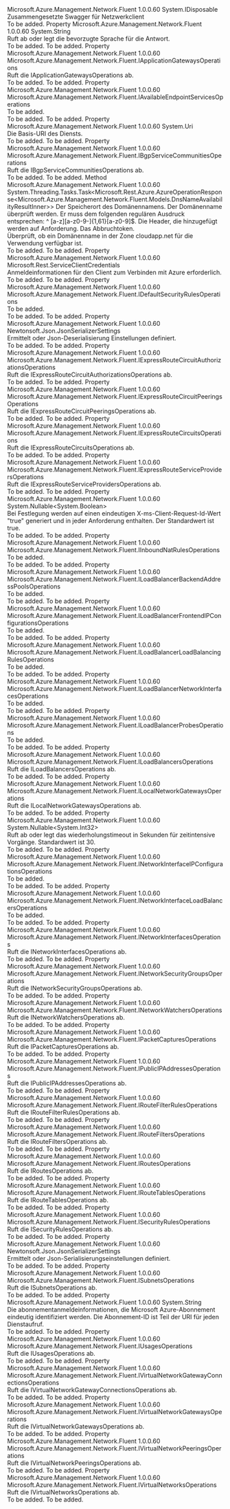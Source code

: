 <Type Name="INetworkManagementClient" FullName="Microsoft.Azure.Management.Network.Fluent.INetworkManagementClient">
  <TypeSignature Language="C#" Value="public interface INetworkManagementClient : IDisposable" />
  <TypeSignature Language="ILAsm" Value=".class public interface auto ansi abstract INetworkManagementClient implements class System.IDisposable" />
  <TypeSignature Language="DocId" Value="T:Microsoft.Azure.Management.Network.Fluent.INetworkManagementClient" />
  <TypeSignature Language="VB.NET" Value="Public Interface INetworkManagementClient&#xA;Implements IDisposable" />
  <TypeSignature Language="F#" Value="type INetworkManagementClient = interface&#xA;    interface IDisposable" />
  <AssemblyInfo>
    <AssemblyName>Microsoft.Azure.Management.Network.Fluent</AssemblyName>
    <AssemblyVersion>1.0.0.60</AssemblyVersion>
  </AssemblyInfo>
  <Interfaces>
    <Interface>
      <InterfaceName>System.IDisposable</InterfaceName>
    </Interface>
  </Interfaces>
  <Docs>
    <summary>
            Zusammengesetzte Swagger für Netzwerkclient
            </summary>
    <remarks>To be added.</remarks>
  </Docs>
  <Members>
    <Member MemberName="AcceptLanguage">
      <MemberSignature Language="C#" Value="public string AcceptLanguage { get; set; }" />
      <MemberSignature Language="ILAsm" Value=".property instance string AcceptLanguage" />
      <MemberSignature Language="DocId" Value="P:Microsoft.Azure.Management.Network.Fluent.INetworkManagementClient.AcceptLanguage" />
      <MemberSignature Language="VB.NET" Value="Public Property AcceptLanguage As String" />
      <MemberSignature Language="F#" Value="member this.AcceptLanguage : string with get, set" Usage="Microsoft.Azure.Management.Network.Fluent.INetworkManagementClient.AcceptLanguage" />
      <MemberType>Property</MemberType>
      <AssemblyInfo>
        <AssemblyName>Microsoft.Azure.Management.Network.Fluent</AssemblyName>
        <AssemblyVersion>1.0.0.60</AssemblyVersion>
      </AssemblyInfo>
      <ReturnValue>
        <ReturnType>System.String</ReturnType>
      </ReturnValue>
      <Docs>
        <summary>
            Ruft ab oder legt die bevorzugte Sprache für die Antwort.
            </summary>
        <value>To be added.</value>
        <remarks>To be added.</remarks>
      </Docs>
    </Member>
    <Member MemberName="ApplicationGateways">
      <MemberSignature Language="C#" Value="public Microsoft.Azure.Management.Network.Fluent.IApplicationGatewaysOperations ApplicationGateways { get; }" />
      <MemberSignature Language="ILAsm" Value=".property instance class Microsoft.Azure.Management.Network.Fluent.IApplicationGatewaysOperations ApplicationGateways" />
      <MemberSignature Language="DocId" Value="P:Microsoft.Azure.Management.Network.Fluent.INetworkManagementClient.ApplicationGateways" />
      <MemberSignature Language="VB.NET" Value="Public ReadOnly Property ApplicationGateways As IApplicationGatewaysOperations" />
      <MemberSignature Language="F#" Value="member this.ApplicationGateways : Microsoft.Azure.Management.Network.Fluent.IApplicationGatewaysOperations" Usage="Microsoft.Azure.Management.Network.Fluent.INetworkManagementClient.ApplicationGateways" />
      <MemberType>Property</MemberType>
      <AssemblyInfo>
        <AssemblyName>Microsoft.Azure.Management.Network.Fluent</AssemblyName>
        <AssemblyVersion>1.0.0.60</AssemblyVersion>
      </AssemblyInfo>
      <ReturnValue>
        <ReturnType>Microsoft.Azure.Management.Network.Fluent.IApplicationGatewaysOperations</ReturnType>
      </ReturnValue>
      <Docs>
        <summary>
            Ruft die IApplicationGatewaysOperations ab.
            </summary>
        <value>To be added.</value>
        <remarks>To be added.</remarks>
      </Docs>
    </Member>
    <Member MemberName="AvailableEndpointServices">
      <MemberSignature Language="C#" Value="public Microsoft.Azure.Management.Network.Fluent.IAvailableEndpointServicesOperations AvailableEndpointServices { get; }" />
      <MemberSignature Language="ILAsm" Value=".property instance class Microsoft.Azure.Management.Network.Fluent.IAvailableEndpointServicesOperations AvailableEndpointServices" />
      <MemberSignature Language="DocId" Value="P:Microsoft.Azure.Management.Network.Fluent.INetworkManagementClient.AvailableEndpointServices" />
      <MemberSignature Language="VB.NET" Value="Public ReadOnly Property AvailableEndpointServices As IAvailableEndpointServicesOperations" />
      <MemberSignature Language="F#" Value="member this.AvailableEndpointServices : Microsoft.Azure.Management.Network.Fluent.IAvailableEndpointServicesOperations" Usage="Microsoft.Azure.Management.Network.Fluent.INetworkManagementClient.AvailableEndpointServices" />
      <MemberType>Property</MemberType>
      <AssemblyInfo>
        <AssemblyName>Microsoft.Azure.Management.Network.Fluent</AssemblyName>
        <AssemblyVersion>1.0.0.60</AssemblyVersion>
      </AssemblyInfo>
      <ReturnValue>
        <ReturnType>Microsoft.Azure.Management.Network.Fluent.IAvailableEndpointServicesOperations</ReturnType>
      </ReturnValue>
      <Docs>
        <summary>To be added.</summary>
        <value>To be added.</value>
        <remarks>To be added.</remarks>
      </Docs>
    </Member>
    <Member MemberName="BaseUri">
      <MemberSignature Language="C#" Value="public Uri BaseUri { get; set; }" />
      <MemberSignature Language="ILAsm" Value=".property instance class System.Uri BaseUri" />
      <MemberSignature Language="DocId" Value="P:Microsoft.Azure.Management.Network.Fluent.INetworkManagementClient.BaseUri" />
      <MemberSignature Language="VB.NET" Value="Public Property BaseUri As Uri" />
      <MemberSignature Language="F#" Value="member this.BaseUri : Uri with get, set" Usage="Microsoft.Azure.Management.Network.Fluent.INetworkManagementClient.BaseUri" />
      <MemberType>Property</MemberType>
      <AssemblyInfo>
        <AssemblyName>Microsoft.Azure.Management.Network.Fluent</AssemblyName>
        <AssemblyVersion>1.0.0.60</AssemblyVersion>
      </AssemblyInfo>
      <ReturnValue>
        <ReturnType>System.Uri</ReturnType>
      </ReturnValue>
      <Docs>
        <summary>
            Die Basis-URI des Diensts.
            </summary>
        <value>To be added.</value>
        <remarks>To be added.</remarks>
      </Docs>
    </Member>
    <Member MemberName="BgpServiceCommunities">
      <MemberSignature Language="C#" Value="public Microsoft.Azure.Management.Network.Fluent.IBgpServiceCommunitiesOperations BgpServiceCommunities { get; }" />
      <MemberSignature Language="ILAsm" Value=".property instance class Microsoft.Azure.Management.Network.Fluent.IBgpServiceCommunitiesOperations BgpServiceCommunities" />
      <MemberSignature Language="DocId" Value="P:Microsoft.Azure.Management.Network.Fluent.INetworkManagementClient.BgpServiceCommunities" />
      <MemberSignature Language="VB.NET" Value="Public ReadOnly Property BgpServiceCommunities As IBgpServiceCommunitiesOperations" />
      <MemberSignature Language="F#" Value="member this.BgpServiceCommunities : Microsoft.Azure.Management.Network.Fluent.IBgpServiceCommunitiesOperations" Usage="Microsoft.Azure.Management.Network.Fluent.INetworkManagementClient.BgpServiceCommunities" />
      <MemberType>Property</MemberType>
      <AssemblyInfo>
        <AssemblyName>Microsoft.Azure.Management.Network.Fluent</AssemblyName>
        <AssemblyVersion>1.0.0.60</AssemblyVersion>
      </AssemblyInfo>
      <ReturnValue>
        <ReturnType>Microsoft.Azure.Management.Network.Fluent.IBgpServiceCommunitiesOperations</ReturnType>
      </ReturnValue>
      <Docs>
        <summary>
            Ruft die IBgpServiceCommunitiesOperations ab.
            </summary>
        <value>To be added.</value>
        <remarks>To be added.</remarks>
      </Docs>
    </Member>
    <Member MemberName="CheckDnsNameAvailabilityWithHttpMessagesAsync">
      <MemberSignature Language="C#" Value="public System.Threading.Tasks.Task&lt;Microsoft.Rest.Azure.AzureOperationResponse&lt;Microsoft.Azure.Management.Network.Fluent.Models.DnsNameAvailabilityResultInner&gt;&gt; CheckDnsNameAvailabilityWithHttpMessagesAsync (string location, string domainNameLabel = null, System.Collections.Generic.Dictionary&lt;string,System.Collections.Generic.List&lt;string&gt;&gt; customHeaders = null, System.Threading.CancellationToken cancellationToken = null);" />
      <MemberSignature Language="ILAsm" Value=".method public hidebysig newslot virtual instance class System.Threading.Tasks.Task`1&lt;class Microsoft.Rest.Azure.AzureOperationResponse`1&lt;class Microsoft.Azure.Management.Network.Fluent.Models.DnsNameAvailabilityResultInner&gt;&gt; CheckDnsNameAvailabilityWithHttpMessagesAsync(string location, string domainNameLabel, class System.Collections.Generic.Dictionary`2&lt;string, class System.Collections.Generic.List`1&lt;string&gt;&gt; customHeaders, valuetype System.Threading.CancellationToken cancellationToken) cil managed" />
      <MemberSignature Language="DocId" Value="M:Microsoft.Azure.Management.Network.Fluent.INetworkManagementClient.CheckDnsNameAvailabilityWithHttpMessagesAsync(System.String,System.String,System.Collections.Generic.Dictionary{System.String,System.Collections.Generic.List{System.String}},System.Threading.CancellationToken)" />
      <MemberSignature Language="F#" Value="abstract member CheckDnsNameAvailabilityWithHttpMessagesAsync : string * string * System.Collections.Generic.Dictionary&lt;string, System.Collections.Generic.List&lt;string&gt;&gt; * System.Threading.CancellationToken -&gt; System.Threading.Tasks.Task&lt;Microsoft.Rest.Azure.AzureOperationResponse&lt;Microsoft.Azure.Management.Network.Fluent.Models.DnsNameAvailabilityResultInner&gt;&gt;" Usage="iNetworkManagementClient.CheckDnsNameAvailabilityWithHttpMessagesAsync (location, domainNameLabel, customHeaders, cancellationToken)" />
      <MemberType>Method</MemberType>
      <AssemblyInfo>
        <AssemblyName>Microsoft.Azure.Management.Network.Fluent</AssemblyName>
        <AssemblyVersion>1.0.0.60</AssemblyVersion>
      </AssemblyInfo>
      <ReturnValue>
        <ReturnType>System.Threading.Tasks.Task&lt;Microsoft.Rest.Azure.AzureOperationResponse&lt;Microsoft.Azure.Management.Network.Fluent.Models.DnsNameAvailabilityResultInner&gt;&gt;</ReturnType>
      </ReturnValue>
      <Parameters>
        <Parameter Name="location" Type="System.String" />
        <Parameter Name="domainNameLabel" Type="System.String" />
        <Parameter Name="customHeaders" Type="System.Collections.Generic.Dictionary&lt;System.String,System.Collections.Generic.List&lt;System.String&gt;&gt;" />
        <Parameter Name="cancellationToken" Type="System.Threading.CancellationToken" />
      </Parameters>
      <Docs>
        <param name="location">
            Der Speicherort des Domänennamens.
            </param>
        <param name="domainNameLabel">
            Der Domänenname überprüft werden. Er muss dem folgenden regulären Ausdruck entsprechen: ^ [a-z][a-z0-9-]{1,61}[a-z0-9]$.
            </param>
        <param name="customHeaders">
            Die Header, die hinzugefügt werden auf Anforderung.
            </param>
        <param name="cancellationToken">
            Das Abbruchtoken.
            </param>
        <summary>
            Überprüft, ob ein Domänenname in der Zone cloudapp.net für die Verwendung verfügbar ist.
            </summary>
        <returns>To be added.</returns>
        <remarks>To be added.</remarks>
      </Docs>
    </Member>
    <Member MemberName="Credentials">
      <MemberSignature Language="C#" Value="public Microsoft.Rest.ServiceClientCredentials Credentials { get; }" />
      <MemberSignature Language="ILAsm" Value=".property instance class Microsoft.Rest.ServiceClientCredentials Credentials" />
      <MemberSignature Language="DocId" Value="P:Microsoft.Azure.Management.Network.Fluent.INetworkManagementClient.Credentials" />
      <MemberSignature Language="VB.NET" Value="Public ReadOnly Property Credentials As ServiceClientCredentials" />
      <MemberSignature Language="F#" Value="member this.Credentials : Microsoft.Rest.ServiceClientCredentials" Usage="Microsoft.Azure.Management.Network.Fluent.INetworkManagementClient.Credentials" />
      <MemberType>Property</MemberType>
      <AssemblyInfo>
        <AssemblyName>Microsoft.Azure.Management.Network.Fluent</AssemblyName>
        <AssemblyVersion>1.0.0.60</AssemblyVersion>
      </AssemblyInfo>
      <ReturnValue>
        <ReturnType>Microsoft.Rest.ServiceClientCredentials</ReturnType>
      </ReturnValue>
      <Docs>
        <summary>
            Anmeldeinformationen für den Client zum Verbinden mit Azure erforderlich.
            </summary>
        <value>To be added.</value>
        <remarks>To be added.</remarks>
      </Docs>
    </Member>
    <Member MemberName="DefaultSecurityRules">
      <MemberSignature Language="C#" Value="public Microsoft.Azure.Management.Network.Fluent.IDefaultSecurityRulesOperations DefaultSecurityRules { get; }" />
      <MemberSignature Language="ILAsm" Value=".property instance class Microsoft.Azure.Management.Network.Fluent.IDefaultSecurityRulesOperations DefaultSecurityRules" />
      <MemberSignature Language="DocId" Value="P:Microsoft.Azure.Management.Network.Fluent.INetworkManagementClient.DefaultSecurityRules" />
      <MemberSignature Language="VB.NET" Value="Public ReadOnly Property DefaultSecurityRules As IDefaultSecurityRulesOperations" />
      <MemberSignature Language="F#" Value="member this.DefaultSecurityRules : Microsoft.Azure.Management.Network.Fluent.IDefaultSecurityRulesOperations" Usage="Microsoft.Azure.Management.Network.Fluent.INetworkManagementClient.DefaultSecurityRules" />
      <MemberType>Property</MemberType>
      <AssemblyInfo>
        <AssemblyName>Microsoft.Azure.Management.Network.Fluent</AssemblyName>
        <AssemblyVersion>1.0.0.60</AssemblyVersion>
      </AssemblyInfo>
      <ReturnValue>
        <ReturnType>Microsoft.Azure.Management.Network.Fluent.IDefaultSecurityRulesOperations</ReturnType>
      </ReturnValue>
      <Docs>
        <summary>To be added.</summary>
        <value>To be added.</value>
        <remarks>To be added.</remarks>
      </Docs>
    </Member>
    <Member MemberName="DeserializationSettings">
      <MemberSignature Language="C#" Value="public Newtonsoft.Json.JsonSerializerSettings DeserializationSettings { get; }" />
      <MemberSignature Language="ILAsm" Value=".property instance class Newtonsoft.Json.JsonSerializerSettings DeserializationSettings" />
      <MemberSignature Language="DocId" Value="P:Microsoft.Azure.Management.Network.Fluent.INetworkManagementClient.DeserializationSettings" />
      <MemberSignature Language="VB.NET" Value="Public ReadOnly Property DeserializationSettings As JsonSerializerSettings" />
      <MemberSignature Language="F#" Value="member this.DeserializationSettings : Newtonsoft.Json.JsonSerializerSettings" Usage="Microsoft.Azure.Management.Network.Fluent.INetworkManagementClient.DeserializationSettings" />
      <MemberType>Property</MemberType>
      <AssemblyInfo>
        <AssemblyName>Microsoft.Azure.Management.Network.Fluent</AssemblyName>
        <AssemblyVersion>1.0.0.60</AssemblyVersion>
      </AssemblyInfo>
      <ReturnValue>
        <ReturnType>Newtonsoft.Json.JsonSerializerSettings</ReturnType>
      </ReturnValue>
      <Docs>
        <summary>
            Ermittelt oder Json-Deserialisierung Einstellungen definiert.
            </summary>
        <value>To be added.</value>
        <remarks>To be added.</remarks>
      </Docs>
    </Member>
    <Member MemberName="ExpressRouteCircuitAuthorizations">
      <MemberSignature Language="C#" Value="public Microsoft.Azure.Management.Network.Fluent.IExpressRouteCircuitAuthorizationsOperations ExpressRouteCircuitAuthorizations { get; }" />
      <MemberSignature Language="ILAsm" Value=".property instance class Microsoft.Azure.Management.Network.Fluent.IExpressRouteCircuitAuthorizationsOperations ExpressRouteCircuitAuthorizations" />
      <MemberSignature Language="DocId" Value="P:Microsoft.Azure.Management.Network.Fluent.INetworkManagementClient.ExpressRouteCircuitAuthorizations" />
      <MemberSignature Language="VB.NET" Value="Public ReadOnly Property ExpressRouteCircuitAuthorizations As IExpressRouteCircuitAuthorizationsOperations" />
      <MemberSignature Language="F#" Value="member this.ExpressRouteCircuitAuthorizations : Microsoft.Azure.Management.Network.Fluent.IExpressRouteCircuitAuthorizationsOperations" Usage="Microsoft.Azure.Management.Network.Fluent.INetworkManagementClient.ExpressRouteCircuitAuthorizations" />
      <MemberType>Property</MemberType>
      <AssemblyInfo>
        <AssemblyName>Microsoft.Azure.Management.Network.Fluent</AssemblyName>
        <AssemblyVersion>1.0.0.60</AssemblyVersion>
      </AssemblyInfo>
      <ReturnValue>
        <ReturnType>Microsoft.Azure.Management.Network.Fluent.IExpressRouteCircuitAuthorizationsOperations</ReturnType>
      </ReturnValue>
      <Docs>
        <summary>
            Ruft die IExpressRouteCircuitAuthorizationsOperations ab.
            </summary>
        <value>To be added.</value>
        <remarks>To be added.</remarks>
      </Docs>
    </Member>
    <Member MemberName="ExpressRouteCircuitPeerings">
      <MemberSignature Language="C#" Value="public Microsoft.Azure.Management.Network.Fluent.IExpressRouteCircuitPeeringsOperations ExpressRouteCircuitPeerings { get; }" />
      <MemberSignature Language="ILAsm" Value=".property instance class Microsoft.Azure.Management.Network.Fluent.IExpressRouteCircuitPeeringsOperations ExpressRouteCircuitPeerings" />
      <MemberSignature Language="DocId" Value="P:Microsoft.Azure.Management.Network.Fluent.INetworkManagementClient.ExpressRouteCircuitPeerings" />
      <MemberSignature Language="VB.NET" Value="Public ReadOnly Property ExpressRouteCircuitPeerings As IExpressRouteCircuitPeeringsOperations" />
      <MemberSignature Language="F#" Value="member this.ExpressRouteCircuitPeerings : Microsoft.Azure.Management.Network.Fluent.IExpressRouteCircuitPeeringsOperations" Usage="Microsoft.Azure.Management.Network.Fluent.INetworkManagementClient.ExpressRouteCircuitPeerings" />
      <MemberType>Property</MemberType>
      <AssemblyInfo>
        <AssemblyName>Microsoft.Azure.Management.Network.Fluent</AssemblyName>
        <AssemblyVersion>1.0.0.60</AssemblyVersion>
      </AssemblyInfo>
      <ReturnValue>
        <ReturnType>Microsoft.Azure.Management.Network.Fluent.IExpressRouteCircuitPeeringsOperations</ReturnType>
      </ReturnValue>
      <Docs>
        <summary>
            Ruft die IExpressRouteCircuitPeeringsOperations ab.
            </summary>
        <value>To be added.</value>
        <remarks>To be added.</remarks>
      </Docs>
    </Member>
    <Member MemberName="ExpressRouteCircuits">
      <MemberSignature Language="C#" Value="public Microsoft.Azure.Management.Network.Fluent.IExpressRouteCircuitsOperations ExpressRouteCircuits { get; }" />
      <MemberSignature Language="ILAsm" Value=".property instance class Microsoft.Azure.Management.Network.Fluent.IExpressRouteCircuitsOperations ExpressRouteCircuits" />
      <MemberSignature Language="DocId" Value="P:Microsoft.Azure.Management.Network.Fluent.INetworkManagementClient.ExpressRouteCircuits" />
      <MemberSignature Language="VB.NET" Value="Public ReadOnly Property ExpressRouteCircuits As IExpressRouteCircuitsOperations" />
      <MemberSignature Language="F#" Value="member this.ExpressRouteCircuits : Microsoft.Azure.Management.Network.Fluent.IExpressRouteCircuitsOperations" Usage="Microsoft.Azure.Management.Network.Fluent.INetworkManagementClient.ExpressRouteCircuits" />
      <MemberType>Property</MemberType>
      <AssemblyInfo>
        <AssemblyName>Microsoft.Azure.Management.Network.Fluent</AssemblyName>
        <AssemblyVersion>1.0.0.60</AssemblyVersion>
      </AssemblyInfo>
      <ReturnValue>
        <ReturnType>Microsoft.Azure.Management.Network.Fluent.IExpressRouteCircuitsOperations</ReturnType>
      </ReturnValue>
      <Docs>
        <summary>
            Ruft die IExpressRouteCircuitsOperations ab.
            </summary>
        <value>To be added.</value>
        <remarks>To be added.</remarks>
      </Docs>
    </Member>
    <Member MemberName="ExpressRouteServiceProviders">
      <MemberSignature Language="C#" Value="public Microsoft.Azure.Management.Network.Fluent.IExpressRouteServiceProvidersOperations ExpressRouteServiceProviders { get; }" />
      <MemberSignature Language="ILAsm" Value=".property instance class Microsoft.Azure.Management.Network.Fluent.IExpressRouteServiceProvidersOperations ExpressRouteServiceProviders" />
      <MemberSignature Language="DocId" Value="P:Microsoft.Azure.Management.Network.Fluent.INetworkManagementClient.ExpressRouteServiceProviders" />
      <MemberSignature Language="VB.NET" Value="Public ReadOnly Property ExpressRouteServiceProviders As IExpressRouteServiceProvidersOperations" />
      <MemberSignature Language="F#" Value="member this.ExpressRouteServiceProviders : Microsoft.Azure.Management.Network.Fluent.IExpressRouteServiceProvidersOperations" Usage="Microsoft.Azure.Management.Network.Fluent.INetworkManagementClient.ExpressRouteServiceProviders" />
      <MemberType>Property</MemberType>
      <AssemblyInfo>
        <AssemblyName>Microsoft.Azure.Management.Network.Fluent</AssemblyName>
        <AssemblyVersion>1.0.0.60</AssemblyVersion>
      </AssemblyInfo>
      <ReturnValue>
        <ReturnType>Microsoft.Azure.Management.Network.Fluent.IExpressRouteServiceProvidersOperations</ReturnType>
      </ReturnValue>
      <Docs>
        <summary>
            Ruft die IExpressRouteServiceProvidersOperations ab.
            </summary>
        <value>To be added.</value>
        <remarks>To be added.</remarks>
      </Docs>
    </Member>
    <Member MemberName="GenerateClientRequestId">
      <MemberSignature Language="C#" Value="public Nullable&lt;bool&gt; GenerateClientRequestId { get; set; }" />
      <MemberSignature Language="ILAsm" Value=".property instance valuetype System.Nullable`1&lt;bool&gt; GenerateClientRequestId" />
      <MemberSignature Language="DocId" Value="P:Microsoft.Azure.Management.Network.Fluent.INetworkManagementClient.GenerateClientRequestId" />
      <MemberSignature Language="VB.NET" Value="Public Property GenerateClientRequestId As Nullable(Of Boolean)" />
      <MemberSignature Language="F#" Value="member this.GenerateClientRequestId : Nullable&lt;bool&gt; with get, set" Usage="Microsoft.Azure.Management.Network.Fluent.INetworkManagementClient.GenerateClientRequestId" />
      <MemberType>Property</MemberType>
      <AssemblyInfo>
        <AssemblyName>Microsoft.Azure.Management.Network.Fluent</AssemblyName>
        <AssemblyVersion>1.0.0.60</AssemblyVersion>
      </AssemblyInfo>
      <ReturnValue>
        <ReturnType>System.Nullable&lt;System.Boolean&gt;</ReturnType>
      </ReturnValue>
      <Docs>
        <summary>
            Bei Festlegung werden auf einen eindeutigen X-ms-Client-Request-Id-Wert "true" generiert und in jeder Anforderung enthalten. Der Standardwert ist true.
            </summary>
        <value>To be added.</value>
        <remarks>To be added.</remarks>
      </Docs>
    </Member>
    <Member MemberName="InboundNatRules">
      <MemberSignature Language="C#" Value="public Microsoft.Azure.Management.Network.Fluent.IInboundNatRulesOperations InboundNatRules { get; }" />
      <MemberSignature Language="ILAsm" Value=".property instance class Microsoft.Azure.Management.Network.Fluent.IInboundNatRulesOperations InboundNatRules" />
      <MemberSignature Language="DocId" Value="P:Microsoft.Azure.Management.Network.Fluent.INetworkManagementClient.InboundNatRules" />
      <MemberSignature Language="VB.NET" Value="Public ReadOnly Property InboundNatRules As IInboundNatRulesOperations" />
      <MemberSignature Language="F#" Value="member this.InboundNatRules : Microsoft.Azure.Management.Network.Fluent.IInboundNatRulesOperations" Usage="Microsoft.Azure.Management.Network.Fluent.INetworkManagementClient.InboundNatRules" />
      <MemberType>Property</MemberType>
      <AssemblyInfo>
        <AssemblyName>Microsoft.Azure.Management.Network.Fluent</AssemblyName>
        <AssemblyVersion>1.0.0.60</AssemblyVersion>
      </AssemblyInfo>
      <ReturnValue>
        <ReturnType>Microsoft.Azure.Management.Network.Fluent.IInboundNatRulesOperations</ReturnType>
      </ReturnValue>
      <Docs>
        <summary>To be added.</summary>
        <value>To be added.</value>
        <remarks>To be added.</remarks>
      </Docs>
    </Member>
    <Member MemberName="LoadBalancerBackendAddressPools">
      <MemberSignature Language="C#" Value="public Microsoft.Azure.Management.Network.Fluent.ILoadBalancerBackendAddressPoolsOperations LoadBalancerBackendAddressPools { get; }" />
      <MemberSignature Language="ILAsm" Value=".property instance class Microsoft.Azure.Management.Network.Fluent.ILoadBalancerBackendAddressPoolsOperations LoadBalancerBackendAddressPools" />
      <MemberSignature Language="DocId" Value="P:Microsoft.Azure.Management.Network.Fluent.INetworkManagementClient.LoadBalancerBackendAddressPools" />
      <MemberSignature Language="VB.NET" Value="Public ReadOnly Property LoadBalancerBackendAddressPools As ILoadBalancerBackendAddressPoolsOperations" />
      <MemberSignature Language="F#" Value="member this.LoadBalancerBackendAddressPools : Microsoft.Azure.Management.Network.Fluent.ILoadBalancerBackendAddressPoolsOperations" Usage="Microsoft.Azure.Management.Network.Fluent.INetworkManagementClient.LoadBalancerBackendAddressPools" />
      <MemberType>Property</MemberType>
      <AssemblyInfo>
        <AssemblyName>Microsoft.Azure.Management.Network.Fluent</AssemblyName>
        <AssemblyVersion>1.0.0.60</AssemblyVersion>
      </AssemblyInfo>
      <ReturnValue>
        <ReturnType>Microsoft.Azure.Management.Network.Fluent.ILoadBalancerBackendAddressPoolsOperations</ReturnType>
      </ReturnValue>
      <Docs>
        <summary>To be added.</summary>
        <value>To be added.</value>
        <remarks>To be added.</remarks>
      </Docs>
    </Member>
    <Member MemberName="LoadBalancerFrontendIPConfigurations">
      <MemberSignature Language="C#" Value="public Microsoft.Azure.Management.Network.Fluent.ILoadBalancerFrontendIPConfigurationsOperations LoadBalancerFrontendIPConfigurations { get; }" />
      <MemberSignature Language="ILAsm" Value=".property instance class Microsoft.Azure.Management.Network.Fluent.ILoadBalancerFrontendIPConfigurationsOperations LoadBalancerFrontendIPConfigurations" />
      <MemberSignature Language="DocId" Value="P:Microsoft.Azure.Management.Network.Fluent.INetworkManagementClient.LoadBalancerFrontendIPConfigurations" />
      <MemberSignature Language="VB.NET" Value="Public ReadOnly Property LoadBalancerFrontendIPConfigurations As ILoadBalancerFrontendIPConfigurationsOperations" />
      <MemberSignature Language="F#" Value="member this.LoadBalancerFrontendIPConfigurations : Microsoft.Azure.Management.Network.Fluent.ILoadBalancerFrontendIPConfigurationsOperations" Usage="Microsoft.Azure.Management.Network.Fluent.INetworkManagementClient.LoadBalancerFrontendIPConfigurations" />
      <MemberType>Property</MemberType>
      <AssemblyInfo>
        <AssemblyName>Microsoft.Azure.Management.Network.Fluent</AssemblyName>
        <AssemblyVersion>1.0.0.60</AssemblyVersion>
      </AssemblyInfo>
      <ReturnValue>
        <ReturnType>Microsoft.Azure.Management.Network.Fluent.ILoadBalancerFrontendIPConfigurationsOperations</ReturnType>
      </ReturnValue>
      <Docs>
        <summary>To be added.</summary>
        <value>To be added.</value>
        <remarks>To be added.</remarks>
      </Docs>
    </Member>
    <Member MemberName="LoadBalancerLoadBalancingRules">
      <MemberSignature Language="C#" Value="public Microsoft.Azure.Management.Network.Fluent.ILoadBalancerLoadBalancingRulesOperations LoadBalancerLoadBalancingRules { get; }" />
      <MemberSignature Language="ILAsm" Value=".property instance class Microsoft.Azure.Management.Network.Fluent.ILoadBalancerLoadBalancingRulesOperations LoadBalancerLoadBalancingRules" />
      <MemberSignature Language="DocId" Value="P:Microsoft.Azure.Management.Network.Fluent.INetworkManagementClient.LoadBalancerLoadBalancingRules" />
      <MemberSignature Language="VB.NET" Value="Public ReadOnly Property LoadBalancerLoadBalancingRules As ILoadBalancerLoadBalancingRulesOperations" />
      <MemberSignature Language="F#" Value="member this.LoadBalancerLoadBalancingRules : Microsoft.Azure.Management.Network.Fluent.ILoadBalancerLoadBalancingRulesOperations" Usage="Microsoft.Azure.Management.Network.Fluent.INetworkManagementClient.LoadBalancerLoadBalancingRules" />
      <MemberType>Property</MemberType>
      <AssemblyInfo>
        <AssemblyName>Microsoft.Azure.Management.Network.Fluent</AssemblyName>
        <AssemblyVersion>1.0.0.60</AssemblyVersion>
      </AssemblyInfo>
      <ReturnValue>
        <ReturnType>Microsoft.Azure.Management.Network.Fluent.ILoadBalancerLoadBalancingRulesOperations</ReturnType>
      </ReturnValue>
      <Docs>
        <summary>To be added.</summary>
        <value>To be added.</value>
        <remarks>To be added.</remarks>
      </Docs>
    </Member>
    <Member MemberName="LoadBalancerNetworkInterfaces">
      <MemberSignature Language="C#" Value="public Microsoft.Azure.Management.Network.Fluent.ILoadBalancerNetworkInterfacesOperations LoadBalancerNetworkInterfaces { get; }" />
      <MemberSignature Language="ILAsm" Value=".property instance class Microsoft.Azure.Management.Network.Fluent.ILoadBalancerNetworkInterfacesOperations LoadBalancerNetworkInterfaces" />
      <MemberSignature Language="DocId" Value="P:Microsoft.Azure.Management.Network.Fluent.INetworkManagementClient.LoadBalancerNetworkInterfaces" />
      <MemberSignature Language="VB.NET" Value="Public ReadOnly Property LoadBalancerNetworkInterfaces As ILoadBalancerNetworkInterfacesOperations" />
      <MemberSignature Language="F#" Value="member this.LoadBalancerNetworkInterfaces : Microsoft.Azure.Management.Network.Fluent.ILoadBalancerNetworkInterfacesOperations" Usage="Microsoft.Azure.Management.Network.Fluent.INetworkManagementClient.LoadBalancerNetworkInterfaces" />
      <MemberType>Property</MemberType>
      <AssemblyInfo>
        <AssemblyName>Microsoft.Azure.Management.Network.Fluent</AssemblyName>
        <AssemblyVersion>1.0.0.60</AssemblyVersion>
      </AssemblyInfo>
      <ReturnValue>
        <ReturnType>Microsoft.Azure.Management.Network.Fluent.ILoadBalancerNetworkInterfacesOperations</ReturnType>
      </ReturnValue>
      <Docs>
        <summary>To be added.</summary>
        <value>To be added.</value>
        <remarks>To be added.</remarks>
      </Docs>
    </Member>
    <Member MemberName="LoadBalancerProbes">
      <MemberSignature Language="C#" Value="public Microsoft.Azure.Management.Network.Fluent.ILoadBalancerProbesOperations LoadBalancerProbes { get; }" />
      <MemberSignature Language="ILAsm" Value=".property instance class Microsoft.Azure.Management.Network.Fluent.ILoadBalancerProbesOperations LoadBalancerProbes" />
      <MemberSignature Language="DocId" Value="P:Microsoft.Azure.Management.Network.Fluent.INetworkManagementClient.LoadBalancerProbes" />
      <MemberSignature Language="VB.NET" Value="Public ReadOnly Property LoadBalancerProbes As ILoadBalancerProbesOperations" />
      <MemberSignature Language="F#" Value="member this.LoadBalancerProbes : Microsoft.Azure.Management.Network.Fluent.ILoadBalancerProbesOperations" Usage="Microsoft.Azure.Management.Network.Fluent.INetworkManagementClient.LoadBalancerProbes" />
      <MemberType>Property</MemberType>
      <AssemblyInfo>
        <AssemblyName>Microsoft.Azure.Management.Network.Fluent</AssemblyName>
        <AssemblyVersion>1.0.0.60</AssemblyVersion>
      </AssemblyInfo>
      <ReturnValue>
        <ReturnType>Microsoft.Azure.Management.Network.Fluent.ILoadBalancerProbesOperations</ReturnType>
      </ReturnValue>
      <Docs>
        <summary>To be added.</summary>
        <value>To be added.</value>
        <remarks>To be added.</remarks>
      </Docs>
    </Member>
    <Member MemberName="LoadBalancers">
      <MemberSignature Language="C#" Value="public Microsoft.Azure.Management.Network.Fluent.ILoadBalancersOperations LoadBalancers { get; }" />
      <MemberSignature Language="ILAsm" Value=".property instance class Microsoft.Azure.Management.Network.Fluent.ILoadBalancersOperations LoadBalancers" />
      <MemberSignature Language="DocId" Value="P:Microsoft.Azure.Management.Network.Fluent.INetworkManagementClient.LoadBalancers" />
      <MemberSignature Language="VB.NET" Value="Public ReadOnly Property LoadBalancers As ILoadBalancersOperations" />
      <MemberSignature Language="F#" Value="member this.LoadBalancers : Microsoft.Azure.Management.Network.Fluent.ILoadBalancersOperations" Usage="Microsoft.Azure.Management.Network.Fluent.INetworkManagementClient.LoadBalancers" />
      <MemberType>Property</MemberType>
      <AssemblyInfo>
        <AssemblyName>Microsoft.Azure.Management.Network.Fluent</AssemblyName>
        <AssemblyVersion>1.0.0.60</AssemblyVersion>
      </AssemblyInfo>
      <ReturnValue>
        <ReturnType>Microsoft.Azure.Management.Network.Fluent.ILoadBalancersOperations</ReturnType>
      </ReturnValue>
      <Docs>
        <summary>
            Ruft die ILoadBalancersOperations ab.
            </summary>
        <value>To be added.</value>
        <remarks>To be added.</remarks>
      </Docs>
    </Member>
    <Member MemberName="LocalNetworkGateways">
      <MemberSignature Language="C#" Value="public Microsoft.Azure.Management.Network.Fluent.ILocalNetworkGatewaysOperations LocalNetworkGateways { get; }" />
      <MemberSignature Language="ILAsm" Value=".property instance class Microsoft.Azure.Management.Network.Fluent.ILocalNetworkGatewaysOperations LocalNetworkGateways" />
      <MemberSignature Language="DocId" Value="P:Microsoft.Azure.Management.Network.Fluent.INetworkManagementClient.LocalNetworkGateways" />
      <MemberSignature Language="VB.NET" Value="Public ReadOnly Property LocalNetworkGateways As ILocalNetworkGatewaysOperations" />
      <MemberSignature Language="F#" Value="member this.LocalNetworkGateways : Microsoft.Azure.Management.Network.Fluent.ILocalNetworkGatewaysOperations" Usage="Microsoft.Azure.Management.Network.Fluent.INetworkManagementClient.LocalNetworkGateways" />
      <MemberType>Property</MemberType>
      <AssemblyInfo>
        <AssemblyName>Microsoft.Azure.Management.Network.Fluent</AssemblyName>
        <AssemblyVersion>1.0.0.60</AssemblyVersion>
      </AssemblyInfo>
      <ReturnValue>
        <ReturnType>Microsoft.Azure.Management.Network.Fluent.ILocalNetworkGatewaysOperations</ReturnType>
      </ReturnValue>
      <Docs>
        <summary>
            Ruft die ILocalNetworkGatewaysOperations ab.
            </summary>
        <value>To be added.</value>
        <remarks>To be added.</remarks>
      </Docs>
    </Member>
    <Member MemberName="LongRunningOperationRetryTimeout">
      <MemberSignature Language="C#" Value="public Nullable&lt;int&gt; LongRunningOperationRetryTimeout { get; set; }" />
      <MemberSignature Language="ILAsm" Value=".property instance valuetype System.Nullable`1&lt;int32&gt; LongRunningOperationRetryTimeout" />
      <MemberSignature Language="DocId" Value="P:Microsoft.Azure.Management.Network.Fluent.INetworkManagementClient.LongRunningOperationRetryTimeout" />
      <MemberSignature Language="VB.NET" Value="Public Property LongRunningOperationRetryTimeout As Nullable(Of Integer)" />
      <MemberSignature Language="F#" Value="member this.LongRunningOperationRetryTimeout : Nullable&lt;int&gt; with get, set" Usage="Microsoft.Azure.Management.Network.Fluent.INetworkManagementClient.LongRunningOperationRetryTimeout" />
      <MemberType>Property</MemberType>
      <AssemblyInfo>
        <AssemblyName>Microsoft.Azure.Management.Network.Fluent</AssemblyName>
        <AssemblyVersion>1.0.0.60</AssemblyVersion>
      </AssemblyInfo>
      <ReturnValue>
        <ReturnType>System.Nullable&lt;System.Int32&gt;</ReturnType>
      </ReturnValue>
      <Docs>
        <summary>
            Ruft ab oder legt das wiederholungstimeout in Sekunden für zeitintensive Vorgänge. Standardwert ist 30.
            </summary>
        <value>To be added.</value>
        <remarks>To be added.</remarks>
      </Docs>
    </Member>
    <Member MemberName="NetworkInterfaceIPConfigurations">
      <MemberSignature Language="C#" Value="public Microsoft.Azure.Management.Network.Fluent.INetworkInterfaceIPConfigurationsOperations NetworkInterfaceIPConfigurations { get; }" />
      <MemberSignature Language="ILAsm" Value=".property instance class Microsoft.Azure.Management.Network.Fluent.INetworkInterfaceIPConfigurationsOperations NetworkInterfaceIPConfigurations" />
      <MemberSignature Language="DocId" Value="P:Microsoft.Azure.Management.Network.Fluent.INetworkManagementClient.NetworkInterfaceIPConfigurations" />
      <MemberSignature Language="VB.NET" Value="Public ReadOnly Property NetworkInterfaceIPConfigurations As INetworkInterfaceIPConfigurationsOperations" />
      <MemberSignature Language="F#" Value="member this.NetworkInterfaceIPConfigurations : Microsoft.Azure.Management.Network.Fluent.INetworkInterfaceIPConfigurationsOperations" Usage="Microsoft.Azure.Management.Network.Fluent.INetworkManagementClient.NetworkInterfaceIPConfigurations" />
      <MemberType>Property</MemberType>
      <AssemblyInfo>
        <AssemblyName>Microsoft.Azure.Management.Network.Fluent</AssemblyName>
        <AssemblyVersion>1.0.0.60</AssemblyVersion>
      </AssemblyInfo>
      <ReturnValue>
        <ReturnType>Microsoft.Azure.Management.Network.Fluent.INetworkInterfaceIPConfigurationsOperations</ReturnType>
      </ReturnValue>
      <Docs>
        <summary>To be added.</summary>
        <value>To be added.</value>
        <remarks>To be added.</remarks>
      </Docs>
    </Member>
    <Member MemberName="NetworkInterfaceLoadBalancers">
      <MemberSignature Language="C#" Value="public Microsoft.Azure.Management.Network.Fluent.INetworkInterfaceLoadBalancersOperations NetworkInterfaceLoadBalancers { get; }" />
      <MemberSignature Language="ILAsm" Value=".property instance class Microsoft.Azure.Management.Network.Fluent.INetworkInterfaceLoadBalancersOperations NetworkInterfaceLoadBalancers" />
      <MemberSignature Language="DocId" Value="P:Microsoft.Azure.Management.Network.Fluent.INetworkManagementClient.NetworkInterfaceLoadBalancers" />
      <MemberSignature Language="VB.NET" Value="Public ReadOnly Property NetworkInterfaceLoadBalancers As INetworkInterfaceLoadBalancersOperations" />
      <MemberSignature Language="F#" Value="member this.NetworkInterfaceLoadBalancers : Microsoft.Azure.Management.Network.Fluent.INetworkInterfaceLoadBalancersOperations" Usage="Microsoft.Azure.Management.Network.Fluent.INetworkManagementClient.NetworkInterfaceLoadBalancers" />
      <MemberType>Property</MemberType>
      <AssemblyInfo>
        <AssemblyName>Microsoft.Azure.Management.Network.Fluent</AssemblyName>
        <AssemblyVersion>1.0.0.60</AssemblyVersion>
      </AssemblyInfo>
      <ReturnValue>
        <ReturnType>Microsoft.Azure.Management.Network.Fluent.INetworkInterfaceLoadBalancersOperations</ReturnType>
      </ReturnValue>
      <Docs>
        <summary>To be added.</summary>
        <value>To be added.</value>
        <remarks>To be added.</remarks>
      </Docs>
    </Member>
    <Member MemberName="NetworkInterfaces">
      <MemberSignature Language="C#" Value="public Microsoft.Azure.Management.Network.Fluent.INetworkInterfacesOperations NetworkInterfaces { get; }" />
      <MemberSignature Language="ILAsm" Value=".property instance class Microsoft.Azure.Management.Network.Fluent.INetworkInterfacesOperations NetworkInterfaces" />
      <MemberSignature Language="DocId" Value="P:Microsoft.Azure.Management.Network.Fluent.INetworkManagementClient.NetworkInterfaces" />
      <MemberSignature Language="VB.NET" Value="Public ReadOnly Property NetworkInterfaces As INetworkInterfacesOperations" />
      <MemberSignature Language="F#" Value="member this.NetworkInterfaces : Microsoft.Azure.Management.Network.Fluent.INetworkInterfacesOperations" Usage="Microsoft.Azure.Management.Network.Fluent.INetworkManagementClient.NetworkInterfaces" />
      <MemberType>Property</MemberType>
      <AssemblyInfo>
        <AssemblyName>Microsoft.Azure.Management.Network.Fluent</AssemblyName>
        <AssemblyVersion>1.0.0.60</AssemblyVersion>
      </AssemblyInfo>
      <ReturnValue>
        <ReturnType>Microsoft.Azure.Management.Network.Fluent.INetworkInterfacesOperations</ReturnType>
      </ReturnValue>
      <Docs>
        <summary>
            Ruft die INetworkInterfacesOperations ab.
            </summary>
        <value>To be added.</value>
        <remarks>To be added.</remarks>
      </Docs>
    </Member>
    <Member MemberName="NetworkSecurityGroups">
      <MemberSignature Language="C#" Value="public Microsoft.Azure.Management.Network.Fluent.INetworkSecurityGroupsOperations NetworkSecurityGroups { get; }" />
      <MemberSignature Language="ILAsm" Value=".property instance class Microsoft.Azure.Management.Network.Fluent.INetworkSecurityGroupsOperations NetworkSecurityGroups" />
      <MemberSignature Language="DocId" Value="P:Microsoft.Azure.Management.Network.Fluent.INetworkManagementClient.NetworkSecurityGroups" />
      <MemberSignature Language="VB.NET" Value="Public ReadOnly Property NetworkSecurityGroups As INetworkSecurityGroupsOperations" />
      <MemberSignature Language="F#" Value="member this.NetworkSecurityGroups : Microsoft.Azure.Management.Network.Fluent.INetworkSecurityGroupsOperations" Usage="Microsoft.Azure.Management.Network.Fluent.INetworkManagementClient.NetworkSecurityGroups" />
      <MemberType>Property</MemberType>
      <AssemblyInfo>
        <AssemblyName>Microsoft.Azure.Management.Network.Fluent</AssemblyName>
        <AssemblyVersion>1.0.0.60</AssemblyVersion>
      </AssemblyInfo>
      <ReturnValue>
        <ReturnType>Microsoft.Azure.Management.Network.Fluent.INetworkSecurityGroupsOperations</ReturnType>
      </ReturnValue>
      <Docs>
        <summary>
            Ruft die INetworkSecurityGroupsOperations ab.
            </summary>
        <value>To be added.</value>
        <remarks>To be added.</remarks>
      </Docs>
    </Member>
    <Member MemberName="NetworkWatchers">
      <MemberSignature Language="C#" Value="public Microsoft.Azure.Management.Network.Fluent.INetworkWatchersOperations NetworkWatchers { get; }" />
      <MemberSignature Language="ILAsm" Value=".property instance class Microsoft.Azure.Management.Network.Fluent.INetworkWatchersOperations NetworkWatchers" />
      <MemberSignature Language="DocId" Value="P:Microsoft.Azure.Management.Network.Fluent.INetworkManagementClient.NetworkWatchers" />
      <MemberSignature Language="VB.NET" Value="Public ReadOnly Property NetworkWatchers As INetworkWatchersOperations" />
      <MemberSignature Language="F#" Value="member this.NetworkWatchers : Microsoft.Azure.Management.Network.Fluent.INetworkWatchersOperations" Usage="Microsoft.Azure.Management.Network.Fluent.INetworkManagementClient.NetworkWatchers" />
      <MemberType>Property</MemberType>
      <AssemblyInfo>
        <AssemblyName>Microsoft.Azure.Management.Network.Fluent</AssemblyName>
        <AssemblyVersion>1.0.0.60</AssemblyVersion>
      </AssemblyInfo>
      <ReturnValue>
        <ReturnType>Microsoft.Azure.Management.Network.Fluent.INetworkWatchersOperations</ReturnType>
      </ReturnValue>
      <Docs>
        <summary>
            Ruft die INetworkWatchersOperations ab.
            </summary>
        <value>To be added.</value>
        <remarks>To be added.</remarks>
      </Docs>
    </Member>
    <Member MemberName="PacketCaptures">
      <MemberSignature Language="C#" Value="public Microsoft.Azure.Management.Network.Fluent.IPacketCapturesOperations PacketCaptures { get; }" />
      <MemberSignature Language="ILAsm" Value=".property instance class Microsoft.Azure.Management.Network.Fluent.IPacketCapturesOperations PacketCaptures" />
      <MemberSignature Language="DocId" Value="P:Microsoft.Azure.Management.Network.Fluent.INetworkManagementClient.PacketCaptures" />
      <MemberSignature Language="VB.NET" Value="Public ReadOnly Property PacketCaptures As IPacketCapturesOperations" />
      <MemberSignature Language="F#" Value="member this.PacketCaptures : Microsoft.Azure.Management.Network.Fluent.IPacketCapturesOperations" Usage="Microsoft.Azure.Management.Network.Fluent.INetworkManagementClient.PacketCaptures" />
      <MemberType>Property</MemberType>
      <AssemblyInfo>
        <AssemblyName>Microsoft.Azure.Management.Network.Fluent</AssemblyName>
        <AssemblyVersion>1.0.0.60</AssemblyVersion>
      </AssemblyInfo>
      <ReturnValue>
        <ReturnType>Microsoft.Azure.Management.Network.Fluent.IPacketCapturesOperations</ReturnType>
      </ReturnValue>
      <Docs>
        <summary>
            Ruft die IPacketCapturesOperations ab.
            </summary>
        <value>To be added.</value>
        <remarks>To be added.</remarks>
      </Docs>
    </Member>
    <Member MemberName="PublicIPAddresses">
      <MemberSignature Language="C#" Value="public Microsoft.Azure.Management.Network.Fluent.IPublicIPAddressesOperations PublicIPAddresses { get; }" />
      <MemberSignature Language="ILAsm" Value=".property instance class Microsoft.Azure.Management.Network.Fluent.IPublicIPAddressesOperations PublicIPAddresses" />
      <MemberSignature Language="DocId" Value="P:Microsoft.Azure.Management.Network.Fluent.INetworkManagementClient.PublicIPAddresses" />
      <MemberSignature Language="VB.NET" Value="Public ReadOnly Property PublicIPAddresses As IPublicIPAddressesOperations" />
      <MemberSignature Language="F#" Value="member this.PublicIPAddresses : Microsoft.Azure.Management.Network.Fluent.IPublicIPAddressesOperations" Usage="Microsoft.Azure.Management.Network.Fluent.INetworkManagementClient.PublicIPAddresses" />
      <MemberType>Property</MemberType>
      <AssemblyInfo>
        <AssemblyName>Microsoft.Azure.Management.Network.Fluent</AssemblyName>
        <AssemblyVersion>1.0.0.60</AssemblyVersion>
      </AssemblyInfo>
      <ReturnValue>
        <ReturnType>Microsoft.Azure.Management.Network.Fluent.IPublicIPAddressesOperations</ReturnType>
      </ReturnValue>
      <Docs>
        <summary>
            Ruft die IPublicIPAddressesOperations ab.
            </summary>
        <value>To be added.</value>
        <remarks>To be added.</remarks>
      </Docs>
    </Member>
    <Member MemberName="RouteFilterRules">
      <MemberSignature Language="C#" Value="public Microsoft.Azure.Management.Network.Fluent.IRouteFilterRulesOperations RouteFilterRules { get; }" />
      <MemberSignature Language="ILAsm" Value=".property instance class Microsoft.Azure.Management.Network.Fluent.IRouteFilterRulesOperations RouteFilterRules" />
      <MemberSignature Language="DocId" Value="P:Microsoft.Azure.Management.Network.Fluent.INetworkManagementClient.RouteFilterRules" />
      <MemberSignature Language="VB.NET" Value="Public ReadOnly Property RouteFilterRules As IRouteFilterRulesOperations" />
      <MemberSignature Language="F#" Value="member this.RouteFilterRules : Microsoft.Azure.Management.Network.Fluent.IRouteFilterRulesOperations" Usage="Microsoft.Azure.Management.Network.Fluent.INetworkManagementClient.RouteFilterRules" />
      <MemberType>Property</MemberType>
      <AssemblyInfo>
        <AssemblyName>Microsoft.Azure.Management.Network.Fluent</AssemblyName>
        <AssemblyVersion>1.0.0.60</AssemblyVersion>
      </AssemblyInfo>
      <ReturnValue>
        <ReturnType>Microsoft.Azure.Management.Network.Fluent.IRouteFilterRulesOperations</ReturnType>
      </ReturnValue>
      <Docs>
        <summary>
            Ruft die IRouteFilterRulesOperations ab.
            </summary>
        <value>To be added.</value>
        <remarks>To be added.</remarks>
      </Docs>
    </Member>
    <Member MemberName="RouteFilters">
      <MemberSignature Language="C#" Value="public Microsoft.Azure.Management.Network.Fluent.IRouteFiltersOperations RouteFilters { get; }" />
      <MemberSignature Language="ILAsm" Value=".property instance class Microsoft.Azure.Management.Network.Fluent.IRouteFiltersOperations RouteFilters" />
      <MemberSignature Language="DocId" Value="P:Microsoft.Azure.Management.Network.Fluent.INetworkManagementClient.RouteFilters" />
      <MemberSignature Language="VB.NET" Value="Public ReadOnly Property RouteFilters As IRouteFiltersOperations" />
      <MemberSignature Language="F#" Value="member this.RouteFilters : Microsoft.Azure.Management.Network.Fluent.IRouteFiltersOperations" Usage="Microsoft.Azure.Management.Network.Fluent.INetworkManagementClient.RouteFilters" />
      <MemberType>Property</MemberType>
      <AssemblyInfo>
        <AssemblyName>Microsoft.Azure.Management.Network.Fluent</AssemblyName>
        <AssemblyVersion>1.0.0.60</AssemblyVersion>
      </AssemblyInfo>
      <ReturnValue>
        <ReturnType>Microsoft.Azure.Management.Network.Fluent.IRouteFiltersOperations</ReturnType>
      </ReturnValue>
      <Docs>
        <summary>
            Ruft die IRouteFiltersOperations ab.
            </summary>
        <value>To be added.</value>
        <remarks>To be added.</remarks>
      </Docs>
    </Member>
    <Member MemberName="Routes">
      <MemberSignature Language="C#" Value="public Microsoft.Azure.Management.Network.Fluent.IRoutesOperations Routes { get; }" />
      <MemberSignature Language="ILAsm" Value=".property instance class Microsoft.Azure.Management.Network.Fluent.IRoutesOperations Routes" />
      <MemberSignature Language="DocId" Value="P:Microsoft.Azure.Management.Network.Fluent.INetworkManagementClient.Routes" />
      <MemberSignature Language="VB.NET" Value="Public ReadOnly Property Routes As IRoutesOperations" />
      <MemberSignature Language="F#" Value="member this.Routes : Microsoft.Azure.Management.Network.Fluent.IRoutesOperations" Usage="Microsoft.Azure.Management.Network.Fluent.INetworkManagementClient.Routes" />
      <MemberType>Property</MemberType>
      <AssemblyInfo>
        <AssemblyName>Microsoft.Azure.Management.Network.Fluent</AssemblyName>
        <AssemblyVersion>1.0.0.60</AssemblyVersion>
      </AssemblyInfo>
      <ReturnValue>
        <ReturnType>Microsoft.Azure.Management.Network.Fluent.IRoutesOperations</ReturnType>
      </ReturnValue>
      <Docs>
        <summary>
            Ruft die IRoutesOperations ab.
            </summary>
        <value>To be added.</value>
        <remarks>To be added.</remarks>
      </Docs>
    </Member>
    <Member MemberName="RouteTables">
      <MemberSignature Language="C#" Value="public Microsoft.Azure.Management.Network.Fluent.IRouteTablesOperations RouteTables { get; }" />
      <MemberSignature Language="ILAsm" Value=".property instance class Microsoft.Azure.Management.Network.Fluent.IRouteTablesOperations RouteTables" />
      <MemberSignature Language="DocId" Value="P:Microsoft.Azure.Management.Network.Fluent.INetworkManagementClient.RouteTables" />
      <MemberSignature Language="VB.NET" Value="Public ReadOnly Property RouteTables As IRouteTablesOperations" />
      <MemberSignature Language="F#" Value="member this.RouteTables : Microsoft.Azure.Management.Network.Fluent.IRouteTablesOperations" Usage="Microsoft.Azure.Management.Network.Fluent.INetworkManagementClient.RouteTables" />
      <MemberType>Property</MemberType>
      <AssemblyInfo>
        <AssemblyName>Microsoft.Azure.Management.Network.Fluent</AssemblyName>
        <AssemblyVersion>1.0.0.60</AssemblyVersion>
      </AssemblyInfo>
      <ReturnValue>
        <ReturnType>Microsoft.Azure.Management.Network.Fluent.IRouteTablesOperations</ReturnType>
      </ReturnValue>
      <Docs>
        <summary>
            Ruft die IRouteTablesOperations ab.
            </summary>
        <value>To be added.</value>
        <remarks>To be added.</remarks>
      </Docs>
    </Member>
    <Member MemberName="SecurityRules">
      <MemberSignature Language="C#" Value="public Microsoft.Azure.Management.Network.Fluent.ISecurityRulesOperations SecurityRules { get; }" />
      <MemberSignature Language="ILAsm" Value=".property instance class Microsoft.Azure.Management.Network.Fluent.ISecurityRulesOperations SecurityRules" />
      <MemberSignature Language="DocId" Value="P:Microsoft.Azure.Management.Network.Fluent.INetworkManagementClient.SecurityRules" />
      <MemberSignature Language="VB.NET" Value="Public ReadOnly Property SecurityRules As ISecurityRulesOperations" />
      <MemberSignature Language="F#" Value="member this.SecurityRules : Microsoft.Azure.Management.Network.Fluent.ISecurityRulesOperations" Usage="Microsoft.Azure.Management.Network.Fluent.INetworkManagementClient.SecurityRules" />
      <MemberType>Property</MemberType>
      <AssemblyInfo>
        <AssemblyName>Microsoft.Azure.Management.Network.Fluent</AssemblyName>
        <AssemblyVersion>1.0.0.60</AssemblyVersion>
      </AssemblyInfo>
      <ReturnValue>
        <ReturnType>Microsoft.Azure.Management.Network.Fluent.ISecurityRulesOperations</ReturnType>
      </ReturnValue>
      <Docs>
        <summary>
            Ruft die ISecurityRulesOperations ab.
            </summary>
        <value>To be added.</value>
        <remarks>To be added.</remarks>
      </Docs>
    </Member>
    <Member MemberName="SerializationSettings">
      <MemberSignature Language="C#" Value="public Newtonsoft.Json.JsonSerializerSettings SerializationSettings { get; }" />
      <MemberSignature Language="ILAsm" Value=".property instance class Newtonsoft.Json.JsonSerializerSettings SerializationSettings" />
      <MemberSignature Language="DocId" Value="P:Microsoft.Azure.Management.Network.Fluent.INetworkManagementClient.SerializationSettings" />
      <MemberSignature Language="VB.NET" Value="Public ReadOnly Property SerializationSettings As JsonSerializerSettings" />
      <MemberSignature Language="F#" Value="member this.SerializationSettings : Newtonsoft.Json.JsonSerializerSettings" Usage="Microsoft.Azure.Management.Network.Fluent.INetworkManagementClient.SerializationSettings" />
      <MemberType>Property</MemberType>
      <AssemblyInfo>
        <AssemblyName>Microsoft.Azure.Management.Network.Fluent</AssemblyName>
        <AssemblyVersion>1.0.0.60</AssemblyVersion>
      </AssemblyInfo>
      <ReturnValue>
        <ReturnType>Newtonsoft.Json.JsonSerializerSettings</ReturnType>
      </ReturnValue>
      <Docs>
        <summary>
            Ermittelt oder Json-Serialisierungseinstellungen definiert.
            </summary>
        <value>To be added.</value>
        <remarks>To be added.</remarks>
      </Docs>
    </Member>
    <Member MemberName="Subnets">
      <MemberSignature Language="C#" Value="public Microsoft.Azure.Management.Network.Fluent.ISubnetsOperations Subnets { get; }" />
      <MemberSignature Language="ILAsm" Value=".property instance class Microsoft.Azure.Management.Network.Fluent.ISubnetsOperations Subnets" />
      <MemberSignature Language="DocId" Value="P:Microsoft.Azure.Management.Network.Fluent.INetworkManagementClient.Subnets" />
      <MemberSignature Language="VB.NET" Value="Public ReadOnly Property Subnets As ISubnetsOperations" />
      <MemberSignature Language="F#" Value="member this.Subnets : Microsoft.Azure.Management.Network.Fluent.ISubnetsOperations" Usage="Microsoft.Azure.Management.Network.Fluent.INetworkManagementClient.Subnets" />
      <MemberType>Property</MemberType>
      <AssemblyInfo>
        <AssemblyName>Microsoft.Azure.Management.Network.Fluent</AssemblyName>
        <AssemblyVersion>1.0.0.60</AssemblyVersion>
      </AssemblyInfo>
      <ReturnValue>
        <ReturnType>Microsoft.Azure.Management.Network.Fluent.ISubnetsOperations</ReturnType>
      </ReturnValue>
      <Docs>
        <summary>
            Ruft die ISubnetsOperations ab.
            </summary>
        <value>To be added.</value>
        <remarks>To be added.</remarks>
      </Docs>
    </Member>
    <Member MemberName="SubscriptionId">
      <MemberSignature Language="C#" Value="public string SubscriptionId { get; set; }" />
      <MemberSignature Language="ILAsm" Value=".property instance string SubscriptionId" />
      <MemberSignature Language="DocId" Value="P:Microsoft.Azure.Management.Network.Fluent.INetworkManagementClient.SubscriptionId" />
      <MemberSignature Language="VB.NET" Value="Public Property SubscriptionId As String" />
      <MemberSignature Language="F#" Value="member this.SubscriptionId : string with get, set" Usage="Microsoft.Azure.Management.Network.Fluent.INetworkManagementClient.SubscriptionId" />
      <MemberType>Property</MemberType>
      <AssemblyInfo>
        <AssemblyName>Microsoft.Azure.Management.Network.Fluent</AssemblyName>
        <AssemblyVersion>1.0.0.60</AssemblyVersion>
      </AssemblyInfo>
      <ReturnValue>
        <ReturnType>System.String</ReturnType>
      </ReturnValue>
      <Docs>
        <summary>
            Die abonnementanmeldeinformationen, die Microsoft Azure-Abonnement eindeutig identifiziert werden. Die Abonnement-ID ist Teil der URI für jeden Dienstaufruf.
            </summary>
        <value>To be added.</value>
        <remarks>To be added.</remarks>
      </Docs>
    </Member>
    <Member MemberName="Usages">
      <MemberSignature Language="C#" Value="public Microsoft.Azure.Management.Network.Fluent.IUsagesOperations Usages { get; }" />
      <MemberSignature Language="ILAsm" Value=".property instance class Microsoft.Azure.Management.Network.Fluent.IUsagesOperations Usages" />
      <MemberSignature Language="DocId" Value="P:Microsoft.Azure.Management.Network.Fluent.INetworkManagementClient.Usages" />
      <MemberSignature Language="VB.NET" Value="Public ReadOnly Property Usages As IUsagesOperations" />
      <MemberSignature Language="F#" Value="member this.Usages : Microsoft.Azure.Management.Network.Fluent.IUsagesOperations" Usage="Microsoft.Azure.Management.Network.Fluent.INetworkManagementClient.Usages" />
      <MemberType>Property</MemberType>
      <AssemblyInfo>
        <AssemblyName>Microsoft.Azure.Management.Network.Fluent</AssemblyName>
        <AssemblyVersion>1.0.0.60</AssemblyVersion>
      </AssemblyInfo>
      <ReturnValue>
        <ReturnType>Microsoft.Azure.Management.Network.Fluent.IUsagesOperations</ReturnType>
      </ReturnValue>
      <Docs>
        <summary>
            Ruft die IUsagesOperations ab.
            </summary>
        <value>To be added.</value>
        <remarks>To be added.</remarks>
      </Docs>
    </Member>
    <Member MemberName="VirtualNetworkGatewayConnections">
      <MemberSignature Language="C#" Value="public Microsoft.Azure.Management.Network.Fluent.IVirtualNetworkGatewayConnectionsOperations VirtualNetworkGatewayConnections { get; }" />
      <MemberSignature Language="ILAsm" Value=".property instance class Microsoft.Azure.Management.Network.Fluent.IVirtualNetworkGatewayConnectionsOperations VirtualNetworkGatewayConnections" />
      <MemberSignature Language="DocId" Value="P:Microsoft.Azure.Management.Network.Fluent.INetworkManagementClient.VirtualNetworkGatewayConnections" />
      <MemberSignature Language="VB.NET" Value="Public ReadOnly Property VirtualNetworkGatewayConnections As IVirtualNetworkGatewayConnectionsOperations" />
      <MemberSignature Language="F#" Value="member this.VirtualNetworkGatewayConnections : Microsoft.Azure.Management.Network.Fluent.IVirtualNetworkGatewayConnectionsOperations" Usage="Microsoft.Azure.Management.Network.Fluent.INetworkManagementClient.VirtualNetworkGatewayConnections" />
      <MemberType>Property</MemberType>
      <AssemblyInfo>
        <AssemblyName>Microsoft.Azure.Management.Network.Fluent</AssemblyName>
        <AssemblyVersion>1.0.0.60</AssemblyVersion>
      </AssemblyInfo>
      <ReturnValue>
        <ReturnType>Microsoft.Azure.Management.Network.Fluent.IVirtualNetworkGatewayConnectionsOperations</ReturnType>
      </ReturnValue>
      <Docs>
        <summary>
            Ruft die IVirtualNetworkGatewayConnectionsOperations ab.
            </summary>
        <value>To be added.</value>
        <remarks>To be added.</remarks>
      </Docs>
    </Member>
    <Member MemberName="VirtualNetworkGateways">
      <MemberSignature Language="C#" Value="public Microsoft.Azure.Management.Network.Fluent.IVirtualNetworkGatewaysOperations VirtualNetworkGateways { get; }" />
      <MemberSignature Language="ILAsm" Value=".property instance class Microsoft.Azure.Management.Network.Fluent.IVirtualNetworkGatewaysOperations VirtualNetworkGateways" />
      <MemberSignature Language="DocId" Value="P:Microsoft.Azure.Management.Network.Fluent.INetworkManagementClient.VirtualNetworkGateways" />
      <MemberSignature Language="VB.NET" Value="Public ReadOnly Property VirtualNetworkGateways As IVirtualNetworkGatewaysOperations" />
      <MemberSignature Language="F#" Value="member this.VirtualNetworkGateways : Microsoft.Azure.Management.Network.Fluent.IVirtualNetworkGatewaysOperations" Usage="Microsoft.Azure.Management.Network.Fluent.INetworkManagementClient.VirtualNetworkGateways" />
      <MemberType>Property</MemberType>
      <AssemblyInfo>
        <AssemblyName>Microsoft.Azure.Management.Network.Fluent</AssemblyName>
        <AssemblyVersion>1.0.0.60</AssemblyVersion>
      </AssemblyInfo>
      <ReturnValue>
        <ReturnType>Microsoft.Azure.Management.Network.Fluent.IVirtualNetworkGatewaysOperations</ReturnType>
      </ReturnValue>
      <Docs>
        <summary>
            Ruft die IVirtualNetworkGatewaysOperations ab.
            </summary>
        <value>To be added.</value>
        <remarks>To be added.</remarks>
      </Docs>
    </Member>
    <Member MemberName="VirtualNetworkPeerings">
      <MemberSignature Language="C#" Value="public Microsoft.Azure.Management.Network.Fluent.IVirtualNetworkPeeringsOperations VirtualNetworkPeerings { get; }" />
      <MemberSignature Language="ILAsm" Value=".property instance class Microsoft.Azure.Management.Network.Fluent.IVirtualNetworkPeeringsOperations VirtualNetworkPeerings" />
      <MemberSignature Language="DocId" Value="P:Microsoft.Azure.Management.Network.Fluent.INetworkManagementClient.VirtualNetworkPeerings" />
      <MemberSignature Language="VB.NET" Value="Public ReadOnly Property VirtualNetworkPeerings As IVirtualNetworkPeeringsOperations" />
      <MemberSignature Language="F#" Value="member this.VirtualNetworkPeerings : Microsoft.Azure.Management.Network.Fluent.IVirtualNetworkPeeringsOperations" Usage="Microsoft.Azure.Management.Network.Fluent.INetworkManagementClient.VirtualNetworkPeerings" />
      <MemberType>Property</MemberType>
      <AssemblyInfo>
        <AssemblyName>Microsoft.Azure.Management.Network.Fluent</AssemblyName>
        <AssemblyVersion>1.0.0.60</AssemblyVersion>
      </AssemblyInfo>
      <ReturnValue>
        <ReturnType>Microsoft.Azure.Management.Network.Fluent.IVirtualNetworkPeeringsOperations</ReturnType>
      </ReturnValue>
      <Docs>
        <summary>
            Ruft die IVirtualNetworkPeeringsOperations ab.
            </summary>
        <value>To be added.</value>
        <remarks>To be added.</remarks>
      </Docs>
    </Member>
    <Member MemberName="VirtualNetworks">
      <MemberSignature Language="C#" Value="public Microsoft.Azure.Management.Network.Fluent.IVirtualNetworksOperations VirtualNetworks { get; }" />
      <MemberSignature Language="ILAsm" Value=".property instance class Microsoft.Azure.Management.Network.Fluent.IVirtualNetworksOperations VirtualNetworks" />
      <MemberSignature Language="DocId" Value="P:Microsoft.Azure.Management.Network.Fluent.INetworkManagementClient.VirtualNetworks" />
      <MemberSignature Language="VB.NET" Value="Public ReadOnly Property VirtualNetworks As IVirtualNetworksOperations" />
      <MemberSignature Language="F#" Value="member this.VirtualNetworks : Microsoft.Azure.Management.Network.Fluent.IVirtualNetworksOperations" Usage="Microsoft.Azure.Management.Network.Fluent.INetworkManagementClient.VirtualNetworks" />
      <MemberType>Property</MemberType>
      <AssemblyInfo>
        <AssemblyName>Microsoft.Azure.Management.Network.Fluent</AssemblyName>
        <AssemblyVersion>1.0.0.60</AssemblyVersion>
      </AssemblyInfo>
      <ReturnValue>
        <ReturnType>Microsoft.Azure.Management.Network.Fluent.IVirtualNetworksOperations</ReturnType>
      </ReturnValue>
      <Docs>
        <summary>
            Ruft die IVirtualNetworksOperations ab.
            </summary>
        <value>To be added.</value>
        <remarks>To be added.</remarks>
      </Docs>
    </Member>
  </Members>
</Type>